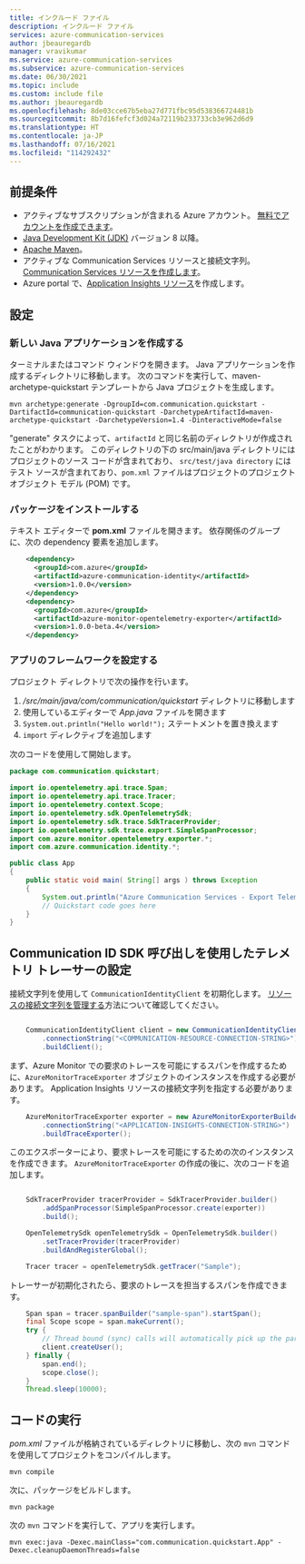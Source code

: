 ```yaml
---
title: インクルード ファイル
description: インクルード ファイル
services: azure-communication-services
author: jbeauregardb
manager: vravikumar
ms.service: azure-communication-services
ms.subservice: azure-communication-services
ms.date: 06/30/2021
ms.topic: include
ms.custom: include file
ms.author: jbeauregardb
ms.openlocfilehash: 8de03cce67b5eba27d771fbc95d538366724481b
ms.sourcegitcommit: 8b7d16fefcf3d024a72119b233733cb3e962d6d9
ms.translationtype: HT
ms.contentlocale: ja-JP
ms.lasthandoff: 07/16/2021
ms.locfileid: "114292432"
---
```

## <a name="prerequisites"></a>前提条件

- アクティブなサブスクリプションが含まれる Azure アカウント。 [無料でアカウントを作成できます](https://azure.microsoft.com/free/?WT.mc_id=A261C142F)。
- [Java Development Kit (JDK)](/azure/developer/java/fundamentals/java-jdk-install) バージョン 8 以降。
- [Apache Maven](https://maven.apache.org/download.cgi)。
- アクティブな Communication Services リソースと接続文字列。 [Communication Services リソースを作成します](../create-communication-resource.md)。
- Azure portal で、[Application Insights リソース](../../../azure-monitor/app/create-new-resource.md)を作成します。

## <a name="setting-up"></a>設定

### <a name="create-a-new-java-application"></a>新しい Java アプリケーションを作成する

ターミナルまたはコマンド ウィンドウを開きます。 Java アプリケーションを作成するディレクトリに移動します。 次のコマンドを実行して、maven-archetype-quickstart テンプレートから Java プロジェクトを生成します。

```console
mvn archetype:generate -DgroupId=com.communication.quickstart -DartifactId=communication-quickstart -DarchetypeArtifactId=maven-archetype-quickstart -DarchetypeVersion=1.4 -DinteractiveMode=false
```

"generate" タスクによって、`artifactId` と同じ名前のディレクトリが作成されたことがわかります。 このディレクトリの下の src/main/java ディレクトリにはプロジェクトのソース コードが含まれており、 `src/test/java directory` にはテスト ソースが含まれており、`pom.xml` ファイルはプロジェクトのプロジェクト オブジェクト モデル (POM) です。

### <a name="install-the-package"></a>パッケージをインストールする

テキスト エディターで **pom.xml** ファイルを開きます。 依存関係のグループに、次の dependency 要素を追加します。

```xml
    <dependency>
      <groupId>com.azure</groupId>
      <artifactId>azure-communication-identity</artifactId>
      <version>1.0.0</version>
    </dependency>
    <dependency>
      <groupId>com.azure</groupId>
      <artifactId>azure-monitor-opentelemetry-exporter</artifactId>
      <version>1.0.0-beta.4</version>
    </dependency>
```

### <a name="set-up-the-app-framework"></a>アプリのフレームワークを設定する

プロジェクト ディレクトリで次の操作を行います。

1. */src/main/java/com/communication/quickstart* ディレクトリに移動します
1. 使用しているエディターで *App.java* ファイルを開きます
1. `System.out.println("Hello world!");` ステートメントを置き換えます
1. `import` ディレクティブを追加します

次のコードを使用して開始します。

```java
package com.communication.quickstart;

import io.opentelemetry.api.trace.Span;
import io.opentelemetry.api.trace.Tracer;
import io.opentelemetry.context.Scope;
import io.opentelemetry.sdk.OpenTelemetrySdk;
import io.opentelemetry.sdk.trace.SdkTracerProvider;
import io.opentelemetry.sdk.trace.export.SimpleSpanProcessor;
import com.azure.monitor.opentelemetry.exporter.*;
import com.azure.communication.identity.*;

public class App
{
    public static void main( String[] args ) throws Exception
    {
        System.out.println("Azure Communication Services - Export Telemetry to Application Insights");
        // Quickstart code goes here
    }
}
```
## <a name="setting-up-the-telemetry-tracer-with-communication-identity-sdk-calls"></a>Communication ID SDK 呼び出しを使用したテレメトリ トレーサーの設定

接続文字列を使用して `CommunicationIdentityClient` を初期化します。 [リソースの接続文字列を管理する](../create-communication-resource.md#store-your-connection-string)方法について確認してください。

```java

    CommunicationIdentityClient client = new CommunicationIdentityClientBuilder()
        .connectionString("<COMMUNICATION-RESOURCE-CONNECTION-STRING>")
        .buildClient();
```

まず、Azure Monitor での要求のトレースを可能にするスパンを作成するために、`AzureMonitorTraceExporter` オブジェクトのインスタンスを作成する必要があります。 Application Insights リソースの接続文字列を指定する必要があります。

```java
    AzureMonitorTraceExporter exporter = new AzureMonitorExporterBuilder()
        .connectionString("<APPLICATION-INSIGHTS-CONNECTION-STRING>")
        .buildTraceExporter();
```

このエクスポーターにより、要求トレースを可能にするための次のインスタンスを作成できます。 `AzureMonitorTraceExporter` の作成の後に、次のコードを追加します。

```java

    SdkTracerProvider tracerProvider = SdkTracerProvider.builder()
        .addSpanProcessor(SimpleSpanProcessor.create(exporter))
        .build();

    OpenTelemetrySdk openTelemetrySdk = OpenTelemetrySdk.builder()
        .setTracerProvider(tracerProvider)
        .buildAndRegisterGlobal();

    Tracer tracer = openTelemetrySdk.getTracer("Sample");
```
トレーサーが初期化されたら、要求のトレースを担当するスパンを作成できます。

```java
    Span span = tracer.spanBuilder("sample-span").startSpan();
    final Scope scope = span.makeCurrent();
    try {
        // Thread bound (sync) calls will automatically pick up the parent span and you don't need to pass it explicitly.
        client.createUser();
    } finally {
        span.end();
        scope.close();
    }
    Thread.sleep(10000);
```

## <a name="run-the-code"></a>コードの実行

*pom.xml* ファイルが格納されているディレクトリに移動し、次の `mvn` コマンドを使用してプロジェクトをコンパイルします。

```console
mvn compile
```

次に、パッケージをビルドします。

```console
mvn package
```

次の `mvn` コマンドを実行して、アプリを実行します。

```console
mvn exec:java -Dexec.mainClass="com.communication.quickstart.App" -Dexec.cleanupDaemonThreads=false
```